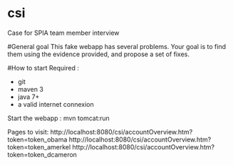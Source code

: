 # csi
Case for SPIA team member interview

#General goal
This fake webapp has several problems. Your goal is to find them using the evidence provided, and propose a set of fixes.

#How to start
Required :
- git
- maven 3
- java 7+
- a valid internet connexion

Start the webapp :
mvn tomcat:run

Pages to visit:
http://localhost:8080/csi/accountOverview.htm?token=token_obama
http://localhost:8080/csi/accountOverview.htm?token=token_amerkel
http://localhost:8080/csi/accountOverview.htm?token=token_dcameron

